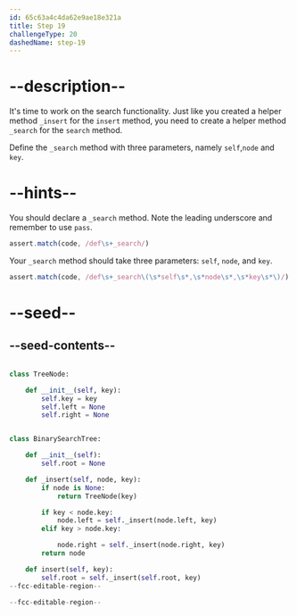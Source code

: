 ```yaml
---
id: 65c63a4c4da62e9ae18e321a
title: Step 19
challengeType: 20
dashedName: step-19
---
```


# --description--

It's time to work on the search functionality. Just like you created a helper method `_insert` for the `insert` method, you need to create a helper method `_search` for the `search` method.

Define the `_search` method with three parameters, namely `self`,`node` and `key`.

# --hints--

You should declare a `_search` method. Note the leading underscore and remember to use `pass`.

```js
assert.match(code, /def\s+_search/)
```

Your `_search` method should take three parameters: `self`, `node`, and `key`.

```js
assert.match(code, /def\s+_search\(\s*self\s*,\s*node\s*,\s*key\s*\)/)
```

# --seed--

## --seed-contents--

```py

class TreeNode:

    def __init__(self, key):
        self.key = key
        self.left = None
        self.right = None


class BinarySearchTree:

    def __init__(self):
        self.root = None

    def _insert(self, node, key):
        if node is None:
            return TreeNode(key)

        if key < node.key:
            node.left = self._insert(node.left, key)
        elif key > node.key:

            node.right = self._insert(node.right, key)
        return node

    def insert(self, key):
        self.root = self._insert(self.root, key)
--fcc-editable-region--

--fcc-editable-region--
```
